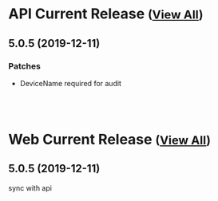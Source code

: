 
# API Current Release <small>([View All](/API.md))</small>
## 5.0.5 (2019-12-11)
### Patches 

- DeviceName required for audit

<br><br>
# Web Current Release <small>([View All](/Web.md))</small>
## 5.0.5 (2019-12-11)
sync with api

  